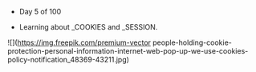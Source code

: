 * Day 5 of 100
- Learning about _COOKIES and _SESSION.

![](https://img.freepik.com/premium-vector people-holding-cookie-protection-personal-information-internet-web-pop-up-we-use-cookies-policy-notification_48369-43211.jpg)